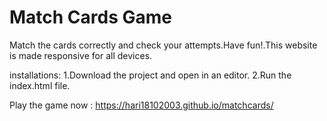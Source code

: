 # Match Cards Game

Match the cards correctly and check your attempts.Have fun!.This website is made responsive for all devices.

installations:
1.Download the project and open in an editor.
2.Run the index.html file.

Play the game now : https://hari18102003.github.io/matchcards/
